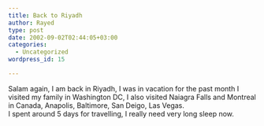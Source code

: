 ```yaml
---
title: Back to Riyadh
author: Rayed
type: post
date: 2002-09-02T02:44:05+03:00
categories:
  - Uncategorized
wordpress_id: 15

---
```

<div style="clear:both;"></div>
<p>Salam again, I am back in Riyadh, I was in vacation for the past month I visited my family in Washington DC, I also visited Naiagra Falls and Montreal in Canada, Anapolis, Baltimore, San Deigo, Las Vegas.<br />I spent around 5 days for travelling, I really need very long sleep now.</p>
<div style="clear:both; padding-bottom: 0.25em;"></div>
